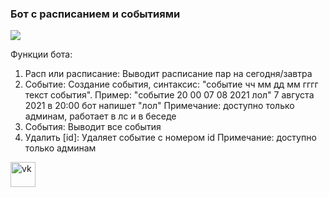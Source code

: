 ### Бот с расписанием и событиями
![](https://upload.wikimedia.org/wikipedia/commons/2/21/VK.com-logo.svg)

Функции бота:
1) Расп или расписание: Выводит расписание пар на сегодня/завтра
2) Событие: Создание события, синтаксис: "событие чч мм дд мм гггг текст события".
Пример: "событие 20 00 07 08 2021 лол" 7 августа 2021 в 20:00 бот напишет "лол"
Примечание: доступно только админам, работает в лс и в беседе
3) События: Выводит все события
4) Удалить [id]: Удаляет событие с номером id
Примечание: доступно только админам


[<img src='https://cdn.jsdelivr.net/npm/simple-icons@3.0.1/icons/vk.svg' alt='vk' height='40'>](https://vk.com/id155921460)  

